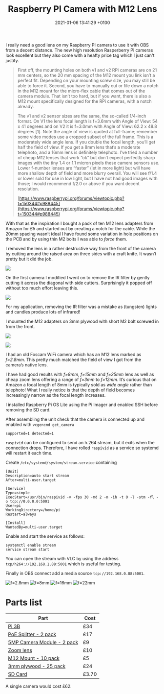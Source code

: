 ﻿---
layout: post
title:  "Raspberry PI Camera with M12 Lens"
date:   2021-01-06 13:41:29 +0100
categories: raspberrypi obs
image:
  path: /images/pi-camera-m12-2.jpg
  thumbnail: /images/pi-camera-m12-2.jpg
---
I really need a good lens on my Raspberry PI camera to use it with OBS from a decent distance.  The new high resolution Rasperberry PI cameras look excellent but they also come with a heafty price tag which I just can't justify.

>First off, the mounting holes on both v1 and v2 RPi cameras are on 21 mm centers, so the 20 mm spacing of the M12 mount you link isn’t a perfect fit. Depending on your mounting screw size, you may still be able to force it. Second, you have to manually cut or file down a notch in the M12 mount for the micro-flex cable that comes out of the camera module. That isn’t too hard, but if you want, there is also a M12 mount specifically designed for the RPi cameras, with a notch already.
> 
>The v1 and v2 sensor sizes are the same, the so-called 1/4-inch format. On V1 the lens focal length is f=3.6mm with Angle of View: 54 x 41 degrees and on V2 it is f=3.0mm with Angle of View: 62.2 x 48.8 degrees [1]. Note the angle of view is quoted at full-frame; remember some video modes use a cropped subset of the full frame. This is a moderately wide angle lens. If you double the focal length, you’ll get half the field of view. If you get a 8mm lens that’s a moderate telephoto, and a 16mm lens is definitely telephoto. I’ve tried a number of cheap M12 lenses that work “ok” but don’t expect perfectly sharp images with the tiny 1.4 or 1.1 micron pixels these camera sensors use. Lower f-number lenses are “faster” (let in more light) but will have more shallow depth of field and more blurry overall. You will see f/1.4 or lower sold for use in low light, but I have not had good images with those; I would recommend f/2.0 or above if you want decent resolution.
> 
> [https://www.raspberrypi.org/forums/viewtopic.php?t=150344#p988445](https://www.raspberrypi.org/forums/viewtopic.php?t=150344#p988445)

With that as the inspiration I bought a pack of ten M12 lens adapters from Amazon for £5 and started out by creating a notch for the cable. While the 20mm spacing wasn’t ideal I have found some variation in hole positions on the PCB and by using thin M2 bolts I was able to *force* them.

I removed the lens in a rather destructive way from the front of the camera by cutting around the raised area on three sides with a craft knife. It wasn’t pretty but it did the job.

![](/images/pi-camera-m12-1.jpg)

On the first camera I modified I went on to remove the IR filter by gently cutting it across the diagonal with side cutters. Surprisingly it popped off without too much effort leaving this.

![](/images/pi-camera-m12-2.jpg)

For my application, removing the IR filter was a mistake as (tungsten) lights and candles produce lots of infrared!

I mounted the M12 adapters on 3mm plywood with short M2 bolt screwed in from the front.

![](/images/pi-camera-m12-3.jpg)

![](/images/pi-camera-m12-4.jpg)

I had an old Foscam WiFi camera which has an M12 lens marked as *f=2.8mm*. This pretty much matched the field of view I got from the camera’s native lens.

I have had good results with *f=8mm*, *f=15mm* and *f=25mm* lens as well as cheap zoom lens offering a range of *f=3mm* to *f=12mm*. It’s curious that on Amazon a focal length of 8mm is typically sold as *wide angle* rather than telephoto! What I really notice is that the depth of field becomes increasingly narrow as the focal length increases.

I installed Raspberry Pi OS Lite using the Pi Imager and enabled SSH before removing the SD card.

After assembling the unit check that the camera is connected up and enabled with `vcgencmd get_camera`

    supported=1 detected=1

`raspivid` can be configured to send an h.264 stream, but it exits when the connection drops. Therefore, I have rolled `raspivid` as a service so systemd will restart it each time.

Create `/etc/systemd/system/stream.service` containing

    [Unit]
    Description=auto start stream
    After=multi-user.target

    [Service]
    Type=simple
    ExecStart=/usr/bin/raspivid -v -fps 30 -md 2 -n -ih -t 0 -l -stm -fl -o tcp://0.0.0.0:5001
    User=pi
    WorkingDirectory=/home/pi
    Restart=always

    [Install]
    WantedBy=multi-user.target

Enable and start the service as follows:

    systemctl enable stream
    service stream start

You can open the stream with VLC by using the address `tcp/h264://192.168.1.88:5001` which is useful for testing.

Finally in OBS connect add a media source `tcp://192.168.0.88:5001`.

![](/images/2_8mm.png "f=2.8mm")
![](/images/8mm.png "f=8mm")
![](/images/16mm.png "f=16mm")
![](/images/22mm.png "f=22mm")

# Parts list

| Part                                                                                                                         | Cost  |
| ---------------------------------------------------------------------------------------------------------------------------- | ----- |
| [Pi 3B](https://www.amazon.co.uk/Raspberry-Pi-Model-Quad-Motherboard/dp/B01CD5VC92)                                          | £34   |
| [PoE Splitter - 2 pack](https://www.amazon.co.uk/gp/product/B07WCGY2QY/ref=ppx_yo_dt_b_search_asin_title?ie=UTF8&psc=1)      | £17   |
| [5MP Camera Module - 2 pack](https://www.amazon.co.uk/gp/product/B07ZZ2K7WP/ref=ppx_yo_dt_b_search_asin_title?ie=UTF8&psc=1) | £9    |
| [Zoom lens](https://www.amazon.co.uk/gp/product/B08FDVYC98/ref=ppx_yo_dt_b_search_asin_title?ie=UTF8&psc=1)                  | £10   |
| [M12 Mount - 10 pack](https://www.amazon.co.uk/gp/product/B00R1J42T8/ref=ppx_yo_dt_b_asin_title_o00_s00?ie=UTF8&psc=1)       | £5    |
| [3mm plywood - 25 pack](https://www.amazon.co.uk/gp/product/B075QMCYZM/ref=ppx_yo_dt_b_search_asin_title?ie=UTF8&psc=1)      | £24   |
| [SD Card](https://www.amazon.co.uk/gp/product/B003WIRFD2/ref=ppx_yo_dt_b_search_asin_title?ie=UTF8&psc=1)                    | £3.70 |

A single camera would cost £62.

